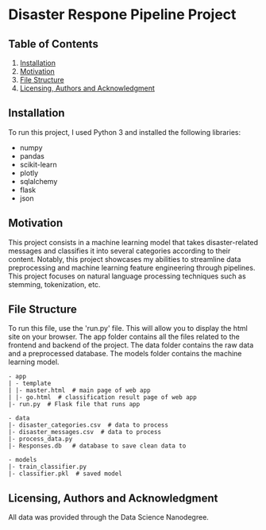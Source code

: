 # Disaster Respone Pipeline Project

## Table of Contents
1. [Installation](#Installation)
2. [Motivation](#Motivation)
3. [File Structure](#FileStructure)
4. [Licensing, Authors and Acknowledgment](#Licensing,AuthorsandAcknowledgment)

## Installation
To run this project, I used Python 3 and installed the following libraries: 
- numpy
- pandas
- scikit-learn
- plotly
- sqlalchemy
- flask
- json 

## Motivation
This project consists in a machine learning model that takes disaster-related messages and classifies it into several categories according to their content. Notably, this project showcases my abilities to streamline data preprocessing and machine learning feature engineering through pipelines. This project focuses on natural language processing techniques such as stemming, tokenization, etc.

## File Structure
To run this file, use the 'run.py' file. This will allow you to display the html site on your browser. The app folder contains all the files related to the frontend and backend of the project. The data folder contains the raw data and a preprocessed database. The models folder contains the machine learning model.

```
- app
| - template
| |- master.html  # main page of web app
| |- go.html  # classification result page of web app
|- run.py  # Flask file that runs app

- data
|- disaster_categories.csv  # data to process 
|- disaster_messages.csv  # data to process
|- process_data.py
|- Responses.db   # database to save clean data to

- models
|- train_classifier.py
|- classifier.pkl  # saved model 
```
## Licensing, Authors and Acknowledgment
All data was provided through the Data Science Nanodegree.
